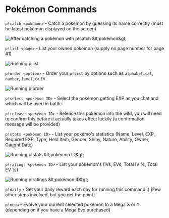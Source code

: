 # Pokémon Commands

`p!catch <pokémon>` - Catch a pokémon by guessing its name correctly \(must be latest pokémon displayed on the screen\)

![After catching a pok&#xE9;mon with p!catch &amp;lt;pok&#xE9;mon&amp;gt; ](https://i.gyazo.com/3de2d230e69a1452c3245ae8acec40d0.png)

`p!list <page>` - List your owned pokémon \(supply no page number for page \#1\)

![Running p!list](https://i.gyazo.com/9e55a784fdcfa8513955f14a6a59b70e.png)

`p!order <option>` - Order your `p!list` by options such as `alphabetical`, `number`, `level`, or `IV`

![Running p!order](https://i.gyazo.com/7d3185c257329990a083f64b9ae0ca8c.png)

`p!select <pokémon ID>` - Select the pokémon getting EXP as you chat and which will be used in battle

`p!release <pokémon ID>` - Release this pokémon into the wild, you will need to confirm this before it actually takes effect luckily \(a confirmation message will be provided\)

`p!stats <pokémon ID>` - List your pokémo's statistics \(Name, Level, EXP, Required EXP, Type, Held Item, Gender, Shiny, Nature, Ability, Owner, Caught Date\)

![Running p!stats &amp;lt;pok&#xE9;mon ID&amp;gt;](https://i.gyazo.com/528a616846e1c35db260ade6c60970b8.png)

`p!ratings <pokémon ID>` - List your pokémon's \(IVs, EVs, Total IV %, Total EV %\)

![Running p!ratings &amp;lt;pok&#xE9;mon ID&amp;gt; ](https://i.gyazo.com/7640b293fc89e8aa95d2079631e2ad70.png)

`p!daily` - Get your daily reward each day for running this command :\) \[Few other steps involved, but you get the point\]

`p!mega` - Evolve your current selected pokémon to a Mega X or Y \(depending on if you have a Mega Evo purchased\)



